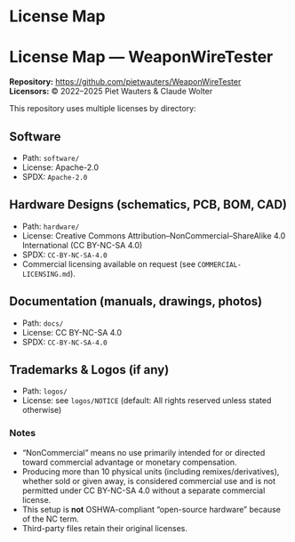 # License Map

# License Map — WeaponWireTester

**Repository:** https://github.com/pietwauters/WeaponWireTester  
**Licensors:** © 2022–2025 Piet Wauters & Claude Wolter

This repository uses multiple licenses by directory:

## Software
- Path: `software/`
- License: Apache-2.0
- SPDX: `Apache-2.0`

## Hardware Designs (schematics, PCB, BOM, CAD)
- Path: `hardware/`
- License: Creative Commons Attribution–NonCommercial–ShareAlike 4.0 International (CC BY-NC-SA 4.0)
- SPDX: `CC-BY-NC-SA-4.0`
- Commercial licensing available on request (see `COMMERCIAL-LICENSING.md`).

## Documentation (manuals, drawings, photos)
- Path: `docs/`
- License: CC BY-NC-SA 4.0
- SPDX: `CC-BY-NC-SA-4.0`

## Trademarks & Logos (if any)
- Path: `logos/`
- License: see `logos/NOTICE` (default: All rights reserved unless stated otherwise)

### Notes
- “NonCommercial” means no use primarily intended for or directed toward commercial advantage or monetary compensation.
- Producing more than 10 physical units (including remixes/derivatives), whether sold or given away, is considered commercial use and is not permitted under CC BY-NC-SA 4.0 without a separate commercial license.
- This setup is **not** OSHWA-compliant “open-source hardware” because of the NC term.
- Third-party files retain their original licenses.



